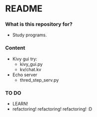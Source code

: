 # README #

### What is this repository for? ###

* Study programs.

### Content ###
* Kivy gui try:
    * kivy_gui.py
    * kv/chat.kv
* Echo server
    * thred_step_serv.py

### TO DO ###
* LEARN!
* refactoring! refactoring! refactoring! :D
